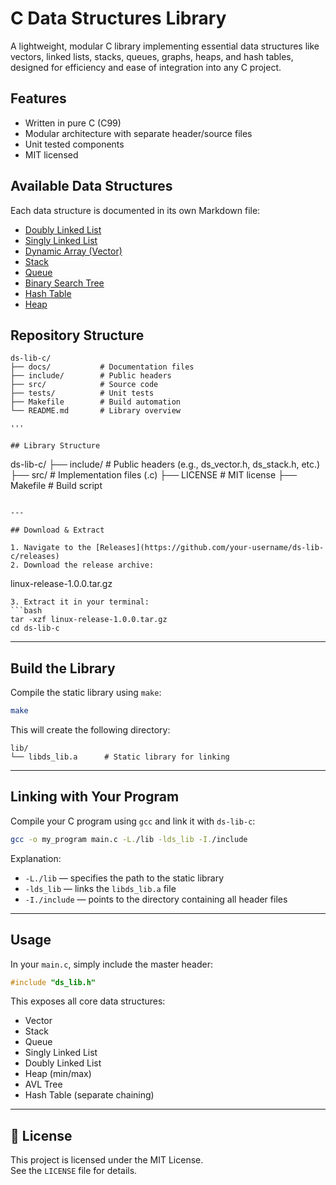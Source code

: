 # C Data Structures Library 
A lightweight, modular C library implementing essential data structures like vectors, linked lists, stacks, queues, graphs, heaps, and hash tables, designed for efficiency and ease of integration into any C project.

## Features

- Written in pure C (C99)
- Modular architecture with separate header/source files
- Unit tested components
- MIT licensed

## Available Data Structures

Each data structure is documented in its own Markdown file:

- [Doubly Linked List](docs/Doubly-Linked-List.md)
- [Singly Linked List](docs/Singly-Linked-List.md)
- [Dynamic Array (Vector)](docs/Dynamic-Array.md)
- [Stack](docs/Stack.md)
- [Queue](docs/Queue.md)
- [Binary Search Tree](docs/Binary-Search-Tree.md)
- [Hash Table](docs/Hash-Table.md)
- [Heap](docs/Heap.md)

## Repository Structure

```text
ds-lib-c/
├── docs/           # Documentation files
├── include/        # Public headers
├── src/            # Source code
├── tests/          # Unit tests
├── Makefile        # Build automation
└── README.md       # Library overview 

'''

## Library Structure

```
ds-lib-c/
├── include/         # Public headers (e.g., ds_vector.h, ds_stack.h, etc.)
├── src/             # Implementation files (.c)
├── LICENSE          # MIT license
├── Makefile         # Build script
```

---

## Download & Extract

1. Navigate to the [Releases](https://github.com/your-username/ds-lib-c/releases)
2. Download the release archive:
   ```
   linux-release-1.0.0.tar.gz
   ```
3. Extract it in your terminal:
   ```bash
   tar -xzf linux-release-1.0.0.tar.gz
   cd ds-lib-c
   ```

---

## Build the Library

Compile the static library using `make`:

```bash
make
```

This will create the following directory:

```
lib/
└── libds_lib.a      # Static library for linking
```

---

## Linking with Your Program

Compile your C program using `gcc` and link it with `ds-lib-c`:

```bash
gcc -o my_program main.c -L./lib -lds_lib -I./include
```

Explanation:
- `-L./lib` — specifies the path to the static library
- `-lds_lib` — links the `libds_lib.a` file
- `-I./include` — points to the directory containing all header files

---

## Usage

In your `main.c`, simply include the master header:

```c
#include "ds_lib.h"
```

This exposes all core data structures:
- Vector
- Stack
- Queue
- Singly Linked List
- Doubly Linked List
- Heap (min/max)
- AVL Tree
- Hash Table (separate chaining)

---

## 📄 License

This project is licensed under the MIT License.  
See the `LICENSE` file for details.
